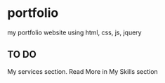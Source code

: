 # portfolio
my portfolio website using html, css, js, jquery

## TO DO
My services section. 
Read More in My Skills section

